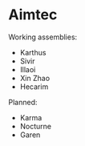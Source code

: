 # Aimtec
Working assemblies:
- Karthus
- Sivir
- Illaoi
- Xin Zhao
- Hecarim

Planned:
- Karma
- Nocturne
- Garen
